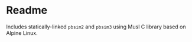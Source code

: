 # Readme

Includes statically-linked `pbsim2` and `pbsim3` using Musl C library based on Alpine Linux.
